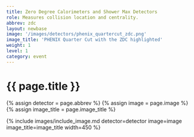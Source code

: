 ```yaml
---
title: Zero Degree Calorimeters and Shower Max Detectors
role: Measures collision location and centrality.
abbrev: zdc
layout: newbase
image: '/images/detectors/phenix_quartercut_zdc.png'
image_title: 'PHENIX Quarter Cut with the ZDC highlighted'
weight: 1
level: 1
category: event
---
```

# {{ page.title }}


{% assign detector = page.abbrev %}
{% assign image = page.image %}
{% assign image_title = page.image_title %}

{% include images/include_image.md detector=detector image=image image_title=image_title width=450 %}
